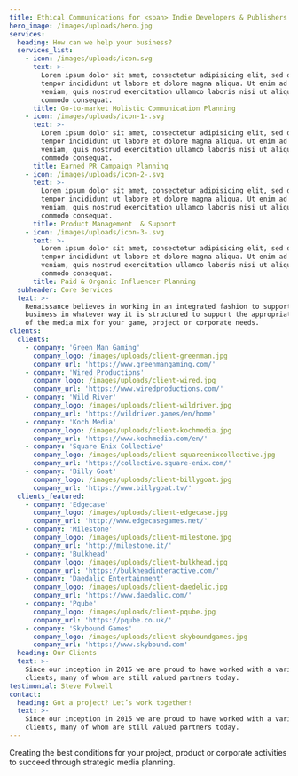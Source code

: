 ```yaml
---
title: Ethical Communications for <span> Indie Developers & Publishers.</span>
hero_image: /images/uploads/hero.jpg
services:
  heading: How can we help your business?
  services_list:
    - icon: /images/uploads/icon.svg
      text: >-
        Lorem ipsum dolor sit amet, consectetur adipisicing elit, sed do eiusmod
        tempor incididunt ut labore et dolore magna aliqua. Ut enim ad minim
        veniam, quis nostrud exercitation ullamco laboris nisi ut aliquip ex ea
        commodo consequat.
      title: Go-to-market Holistic Communication Planning
    - icon: /images/uploads/icon-1-.svg
      text: >-
        Lorem ipsum dolor sit amet, consectetur adipisicing elit, sed do eiusmod
        tempor incididunt ut labore et dolore magna aliqua. Ut enim ad minim
        veniam, quis nostrud exercitation ullamco laboris nisi ut aliquip ex ea
        commodo consequat.
      title: Earned PR Campaign Planning
    - icon: /images/uploads/icon-2-.svg
      text: >-
        Lorem ipsum dolor sit amet, consectetur adipisicing elit, sed do eiusmod
        tempor incididunt ut labore et dolore magna aliqua. Ut enim ad minim
        veniam, quis nostrud exercitation ullamco laboris nisi ut aliquip ex ea
        commodo consequat.
      title: Product Management  & Support
    - icon: /images/uploads/icon-3-.svg
      text: >-
        Lorem ipsum dolor sit amet, consectetur adipisicing elit, sed do eiusmod
        tempor incididunt ut labore et dolore magna aliqua. Ut enim ad minim
        veniam, quis nostrud exercitation ullamco laboris nisi ut aliquip ex ea
        commodo consequat.
      title: Paid & Organic Influencer Planning
  subheader: Core Services
  text: >-
    Renaissance believes in working in an integrated fashion to support your
    business in whatever way it is structured to support the appropriate areas
    of the media mix for your game, project or corporate needs.
clients:
  clients:
    - company: 'Green Man Gaming'
      company_logo: /images/uploads/client-greenman.jpg
      company_url: 'https://www.greenmangaming.com/'
    - company: 'Wired Productions'
      company_logo: /images/uploads/client-wired.jpg
      company_url: 'https://www.wiredproductions.com/'
    - company: 'Wild River'
      company_logo: /images/uploads/client-wildriver.jpg
      company_url: 'https://wildriver.games/en/home'
    - company: 'Koch Media'
      company_logo: /images/uploads/client-kochmedia.jpg
      company_url: 'https://www.kochmedia.com/en/'
    - company: 'Square Enix Collective'
      company_logo: /images/uploads/client-squareenixcollective.jpg
      company_url: 'https://collective.square-enix.com/'
    - company: 'Billy Goat'
      company_logo: /images/uploads/client-billygoat.jpg
      company_url: 'https://www.billygoat.tv/'
  clients_featured:
    - company: 'Edgecase'
      company_logo: /images/uploads/client-edgecase.jpg
      company_url: 'http://www.edgecasegames.net/'
    - company: 'Milestone'
      company_logo: /images/uploads/client-milestone.jpg
      company_url: 'http://milestone.it/'
    - company: 'Bulkhead'
      company_logo: /images/uploads/client-bulkhead.jpg
      company_url: 'https://bulkheadinteractive.com/'
    - company: 'Daedalic Entertainment'
      company_logo: /images/uploads/client-daedelic.jpg
      company_url: 'https://www.daedalic.com/'
    - company: 'Pqube'
      company_logo: /images/uploads/client-pqube.jpg
      company_url: 'https://pqube.co.uk/'
    - company: 'Skybound Games'
      company_logo: /images/uploads/client-skyboundgames.jpg
      company_url: 'https://www.skybound.com'
  heading: Our Clients
  text: >-
    Since our inception in 2015 we are proud to have worked with a variety of
    clients, many of whom are still valued partners today.
testimonial: Steve Folwell
contact:
  heading: Got a project? Let’s work together!
  text: >-
    Since our inception in 2015 we are proud to have worked with a variety of
    clients, many of whom are still valued partners today.
---
```

Creating the best conditions for your project, product or corporate activities to succeed through strategic media planning.
